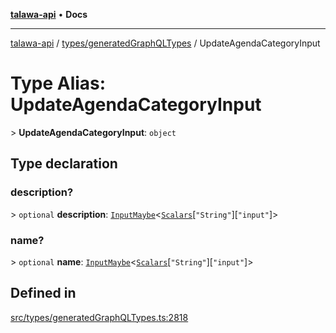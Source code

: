 [**talawa-api**](../../../README.md) • **Docs**

***

[talawa-api](../../../modules.md) / [types/generatedGraphQLTypes](../README.md) / UpdateAgendaCategoryInput

# Type Alias: UpdateAgendaCategoryInput

\> **UpdateAgendaCategoryInput**: `object`

## Type declaration

### description?

\> `optional` **description**: [`InputMaybe`](InputMaybe.md)\<[`Scalars`](Scalars.md)\[`"String"`\]\[`"input"`\]\>

### name?

\> `optional` **name**: [`InputMaybe`](InputMaybe.md)\<[`Scalars`](Scalars.md)\[`"String"`\]\[`"input"`\]\>

## Defined in

[src/types/generatedGraphQLTypes.ts:2818](https://github.com/PalisadoesFoundation/talawa-api/blob/f1c816bca43cc03a8c1bd303394e2550a50db017/src/types/generatedGraphQLTypes.ts#L2818)
